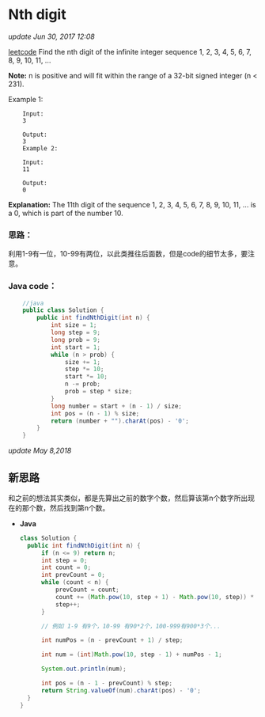 # Nth digit

_update Jun 30, 2017 12:08_

[leetcode](https://leetcode.com/problems/nth-digit/#/description) Find the nth digit of the infinite integer sequence 1, 2, 3, 4, 5, 6, 7, 8, 9, 10, 11, ...

**Note:** n is positive and will fit within the range of a 32-bit signed integer \(n &lt; 231\).

Example 1:

```text
    Input:
    3

    Output:
    3
    Example 2:

    Input:
    11

    Output:
    0
```

**Explanation:** The 11th digit of the sequence 1, 2, 3, 4, 5, 6, 7, 8, 9, 10, 11, ... is a 0, which is part of the number 10.

### 思路：

利用1-9有一位，10-99有两位，以此类推往后面数，但是code的细节太多，要注意。

### Java code：

```java
    //java
    public class Solution {
        public int findNthDigit(int n) {
            int size = 1;
            long step = 9;
            long prob = 9;
            int start = 1;
            while (n > prob) {
                size += 1;
                step *= 10;
                start *= 10;
                n -= prob;
                prob = step * size;
            }
            long number = start + (n - 1) / size;
            int pos = (n - 1) % size;
            return (number + "").charAt(pos) - '0';
        }
    }
```

_update May 8,2018_

## 新思路

和之前的想法其实类似，都是先算出之前的数字个数，然后算该第n个数字所出现在的那个数，然后找到第n个数。

* **Java**

  ```java
  class Solution {
    public int findNthDigit(int n) {
        if (n <= 9) return n;
        int step = 0;
        int count = 0;
        int prevCount = 0;
        while (count < n) {
            prevCount = count;
            count += (Math.pow(10, step + 1) - Math.pow(10, step)) * (step + 1);
            step++;
        }

        // 例如 1-9 有9个，10-99 有90*2个，100-999有900*3个...

        int numPos = (n - prevCount + 1) / step;   

        int num = (int)Math.pow(10, step - 1) + numPos - 1;

        System.out.println(num);

        int pos = (n - 1 - prevCount) % step;
        return String.valueOf(num).charAt(pos) - '0';
    }
  }
  ```

